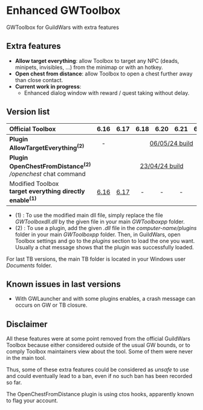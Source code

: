 # Enhanced GWToolbox
GWToolbox for GuildWars with extra features

## Extra features
- **Allow target everything**: allow Toolbox to target any NPC (deads, minipets, invisibles, ...) from the minimap or with an hotkey.
- **Open chest from distance**: allow Toolbox to open a chest further away than close contact.
- **Current work in progress**:
    - Enhanced dialog window with reward / quest taking without delay.

## Version list
<table>
<thead>
  <tr>
    <th align="left">Official Toolbox</th>
    <th>6.16</th>
    <th>6.17</th>
    <th>6.18</th>
    <th>6.20</th>
    <th>6.21</th>
    <th>6.22</th>
    <th>6.24</th>
  </tr>
</thead>
<tbody>

  <tr>
    <td align="left"><b>Plugin AllowTargetEverything<sup>(2)</sup></td>
    <td align="center"> - </td>
    <td align="center" colspan="6"><a href="/plugins/AllowTargetEverything/2024-05-06_6.17-build/AllowTargetEverything.dll">06/05/24 build</a></td>
  </tr>
  <tr>
    <td align="left"><b>Plugin OpenChestFromDistance<sup>(2)</sup></b><br><i>/openchest</i> chat command</td>
    <td align="center" colspan="7"><a href="/plugins/OpenChestFromDistance/2024-04-23_6.16-build/OpenChestFromDistance.dll">23/04/24 build</a></td>
  </tr>
  <tr>
    <td align="left"Modified Toolbox<br>Modified Toolbox<br><b>target everything directly enable<sup>(1)</sup></b></td>
    <td align="center"><a href="/maindll/6.16/GWToolboxdll.dll">6.16</a></td>
    <td align="center"><a href="/maindll/6.17/GWToolboxdll.dll">6.17</a></td>
    <td align="center">-</td>
    <td align="center">-</td>
    <td align="center">-</td>
    <td align="center">-</td>
    <td align="center">-</td>
  </tr
</tbody>
</table>

- (1) : To use the modified main dll file, simply replace the file <i>GWToolboxdll.dll</i> by the given file in your main <i>GWToolboxpp</i> folder.
- (2) : To use a plugin, add the given <i>.dll</i> file in the <i>computer-name/plugins</i> folder in your main <i>GWToolboxpp</i> folder. Then, in GuildWars, open Toolbox settings and go to the <i>plugins</i> section to load the one you want. Usually a chat message shows that the plugin was successfully loaded.

For last TB versions, the main TB folder is located in your Windows user <i>Documents</i> folder.


## Known issues in last versions
- With GWLauncher and with some plugins enables, a crash message can occurs on GW or TB closure.


## Disclaimer
All these features were at some point removed from the official GuildWars Toolbox because either considered outside of the usual GW bounds, or to comply Toolbox maintainers view about the tool. Some of them were never in the main tool.

Thus, some of these extra features could be considered as *unsafe* to use and could eventually lead to a ban, even if no such ban has been recorded so far.

The OpenChestFromDistance plugin is using ctos hooks, apparently known to flag your account.
